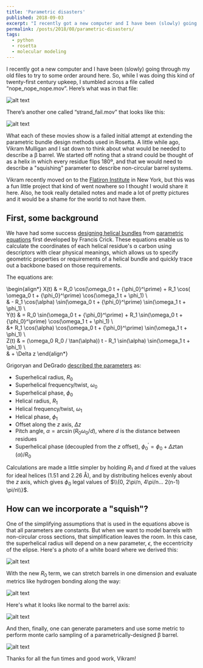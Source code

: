 ```yaml
---
title: 'Parametric disasters'
published: 2018-09-03
excerpt: "I recently got a new computer and I have been (slowly) going through my old files to try to some order around here. So, while I was doing this kind of twenty-first century upkeep, I stumbled across a file called “nope_nope_nope.mov”. Here’s what was in that file..."
permalink: /posts/2018/08/parametric-disasters/
tags:
  - python
  - rosetta
  - molecular modeling
---
```


I recently got a new computer and I have been (slowly) going through my old files to try to some order around here. So, while I was doing this kind of twenty-first century upkeep, I stumbled across a file called “nope_nope_nope.mov”. Here’s what was in that file:

![alt text](https://weitzner.github.io/files/mov/helical_disaster.gif "It's like a weird protein jellyfish, man.")

There’s another one called “strand_fail.mov” that looks like this:

![alt text](https://weitzner.github.io/files/mov/strand_disaster.gif "I think I could watch this all day.")

What each of these movies show is a failed initial attempt at extending the parametric bundle design methods used in Rosetta. A little while ago, Vikram Mulligan and I sat down to think about what would be needed to describe a β barrel. We started off noting that a strand could be thought of as a helix in which every residue flips 180º, and that we would need to describe a "squishing" parameter to describe non-circular barrel systems.

Vikram recently moved on to the [Flatiron Institute](https://www.simonsfoundation.org/flatiron/) in New York, but this was a fun little project that kind of went nowhere so I thought I would share it here. Also, he took really detailed notes and made a lot of pretty pictures and it would be a shame for the world to not have them.

## First, some background
We have had some success [designing helical bundles](https://doi.org/10.1126/science.1257481) from [parametric equations](https://doi.org/10.1107/S0365110X53001952) first developed by Francis Crick. These equations enable us to calculate the coordinates of each helical residue's α carbon using descriptors with clear physical meanings, which allows us to specify geometric properties or requirements of a helical bundle and quickly trace out a backbone based on those requirements.

The equations are:

\begin{align\*}
X(t) & = R_0 \cos(\omega_0 t + {\phi_0}^\prime) + R_1 \cos( \omega_0 t + {\phi_0}^\prime) \cos(\omega_1 t + \phi_1) \\\
& - R_1 \cos(\alpha) \sin(\omega_0 t + {\phi_0}^\prime) \sin(\omega_1 t + \phi_1) \\\
Y(t) & = R_0 \sin(\omega_0 t + {\phi_0}^\prime) + R_1 \sin(\omega_0 t + {\phi_0}^\prime) \cos(\omega_1 t + \phi_1) \\\
&+ R_1 \cos(\alpha) \cos(\omega_0 t + {\phi_0}^\prime) \sin(\omega_1 t + \phi_1) \\\
Z(t) & = (\omega_0 R_0 / \tan(\alpha)) t - R_1 \sin(\alpha) \sin(\omega_1 t + \phi_1) \\\
& + \Delta z
\end{align\*}

Grigoryan and DeGrado [described the parameters](https://doi.org/10.1016/j.jmb.2010.08.058) as:
* Superhelical radius, $R_0$
* Superhelical frequency/twist, $\omega_0$
* Superhelical phase, $\phi_0$
* Helical radius, $R_1$
* Helical frequency/twist, $\omega_1$
* Helical phase, $\phi_1$
* Offset along the $z$ axis, $\Delta z$
* Pitch angle, $\alpha = \arcsin(R_0 \omega_0 / d)$, where $d$ is the distance between residues
* Superhelical phase (decoupled from the $z$ offset), ${\phi_0}^\prime = \phi_0 + \Delta z \tan(\alpha) / R_0$

Calculations are made a little simpler by holding $R_1$ and $d$ fixed at the values for ideal helices (1.51 and 2.26 Å), and by distributing helices evenly about the $z$ axis, which gives $\phi_0$ legal values of $\\{0, 2\pi/n, 4\pi/n... 2(n-1) \pi/n\\}$.

## How can we incorporate a "squish"?
One of the simplifying assumptions that is used in the equations above is that all parameters are constants. But when we want to model barrels with non-circular cross sections, that simplification leaves the room. In this case, the superhelical radius will depend on a new parameter, $\epsilon$, the eccentricity of the elipse. Here's a photo of a white board where we derived this:

![alt text](https://weitzner.github.io/files/img/wb_math.png "It's possible that this was not the first time this was written up.")

With the new $R_0$ term, we can stretch barrels in one dimension and evaluate metrics like hydrogen bonding along the way:

![alt text](https://weitzner.github.io/files/mov/strand_sample_along_axis.gif "Notice how the hydrogen bonds appear when the strands are arranged appropriately.")

Here's what it looks like normal to the barrel axis:

![alt text](https://weitzner.github.io/files/mov/strand_sample_orth.gif "Here's a side view.")

And then, finally, one can generate parameters and use some metric to perform monte carlo sampling of a parametrically-designed β barrel.

![alt text](https://weitzner.github.io/files/mov/b_barrel_wiggle.gif "Look at all that hydrogen bond goodness!")

Thanks for all the fun times and good work, Vikram!
